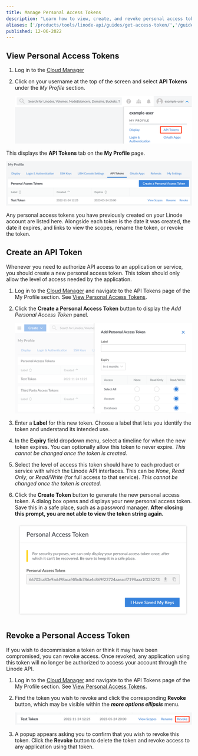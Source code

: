 ```yaml
---
title: Manage Personal Access Tokens
description: "Learn how to view, create, and revoke personal access tokens, which provide authorization to the Linode API"
aliases: ['/products/tools/linode-api/guides/get-access-token/','/guides/api-key/','/api/key/','/platform/api/api-key/','/products/tools/linode-api/guides/revoke-access-token/','/products/tools/cloud-manager/guides/cloud-api-keys/','/products/tools/api/guides/manage-api-tokens/']
published: 12-06-2022
---
```


## View Personal Access Tokens

1. Log in to the [Cloud Manager](https://cloud.linode.com)

1. Click on your username at the top of the screen and select **API Tokens** under the *My Profile* section.

    ![Screenshot of the user dropdown menu with the API Tokens link selected](user-profile-dropdown-api-keys.png)

This displays the **API Tokens** tab on the **My Profile** page.

![Screenshot of personal access tokens in the Cloud Manager](view-personal-access-tokens.png)

Any personal access tokens you have previously created on your Linode account are listed here. Alongside each token is the date it was created, the date it expires, and links to view the scopes, rename the token, or revoke the token.

## Create an API Token

Whenever you need to authorize API access to an application or service, you should create a new personal access token. This token should only allow the level of access needed by the application.

1. Log in to the [Cloud Manager](https://cloud.linode.com) and navigate to the API Tokens page of the My Profile section. See [View Personal Access Tokens](#view-personal-access-tokens).

1. Click the **Create a Personal Access Token** button to display the *Add Personal Access Token* panel.

    ![Screenshot of the Add Personal Access Token form](create-token.png)

1. Enter a **Label** for this new token. Choose a label that lets you identify the token and understand its intended use.

1. In the **Expiry** field dropdown menu, select a timeline for when the new token expires. You can optionally allow this token to never expire. *This cannot be changed once the token is created.*

1. Select the level of access this token should have to each product or service with which the Linode API interfaces. This can be *None*, *Read Only*, or *Read/Write* (for full access to that service). *This cannot be changed once the token is created.*

1. Click the **Create Token** button to generate the new personal access token. A dialog box opens and displays your new personal access token. Save this in a safe place, such as a password manager. **After closing this prompt, you are not able to view the token string again.**

    ![Screenshot of the generated personal access token](save-token.png)

## Revoke a Personal Access Token

If you wish to decommission a token or think it may have been compromised, you can revoke access. Once revoked, any application using this token will no longer be authorized to access your account through the Linode API.

1. Log in to the [Cloud Manager](https://cloud.linode.com) and navigate to the API Tokens page of the My Profile section. See [View Personal Access Tokens](#view-personal-access-tokens).

1. Find the token you wish to revoke and click the corresponding **Revoke** button, which may be visible within the ***more options ellipsis*** menu.

    ![Screenshot of the revoke token button](revoke-token.png)

1. A popup appears asking you to confirm that you wish to revoke this token. Click the **Revoke** button to delete the token and revoke access to any application using that token.